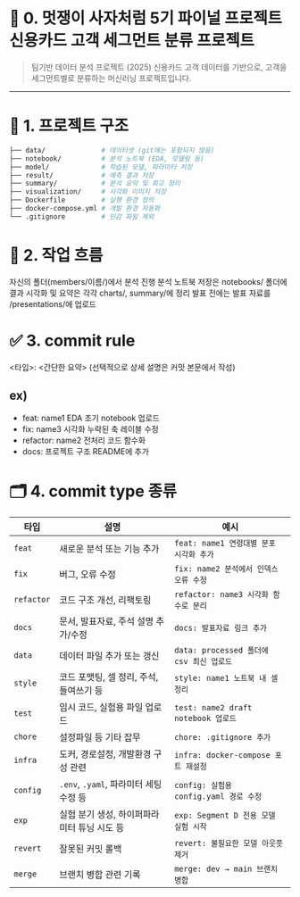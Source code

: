 # 🧠 0. 멋쟁이 사자처럼 5기 파이널 프로젝트 신용카드 고객 세그먼트 분류 프로젝트

> 팀기반 데이터 분석 프로젝트 (2025) 
> 신용카드 고객 데이터를 기반으로, 고객을 세그먼트별로 분류하는 머신러닝 프로젝트입니다.

---

# 📁 1. 프로젝트 구조

```bash
├── data/              # 데이터셋 (git에는 포함되지 않음)
├── notebook/          # 분석 노트북 (EDA, 모델링 등)
├── model/             # 학습된 모델, 파라미터 저장
├── result/            # 예측 결과 저장
├── summary/           # 분석 요약 및 회고 정리
├── visualization/     # 시각화 이미지 저장
├── Dockerfile         # 실행 환경 정의
├── docker-compose.yml # 개발 환경 자동화
└── .gitignore         # 민감 파일 제외
```

# 🔄 2. 작업 흐름
자신의 폴더(members/이름/)에서 분석 진행
분석 노트북 저장은 notebooks/ 폴더에
결과 시각화 및 요약은 각각 charts/, summary/에 정리
발표 전에는 발표 자료를 /presentations/에 업로드

# ✅ 3. commit rule
<타입>: <간단한 요약> (선택적으로 상세 설명은 커밋 본문에서 작성)

## ex)
 - feat: name1 EDA 초기 notebook 업로드
 - fix: name3 시각화 누락된 축 레이블 수정
 - refactor: name2 전처리 코드 함수화
 - docs: 프로젝트 구조 README에 추가

# 🗂️ 4. commit type 종류
| 타입         | 설명                            | 예시                               |
| ---------- | ----------------------------- | -------------------------------- |
| `feat`     | 새로운 분석 또는 기능 추가               | `feat: name1 연령대별 분포 시각화 추가`     |
| `fix`      | 버그, 오류 수정                     | `fix: name2 분석에서 인덱스 오류 수정`      |
| `refactor` | 코드 구조 개선, 리팩토링                | `refactor: name3 시각화 함수로 분리`     |
| `docs`     | 문서, 발표자료, 주석 설명 추가/수정         | `docs: 발표자료 링크 추가`               |
| `data`     | 데이터 파일 추가 또는 갱신               | `data: processed 폴더에 csv 최신 업로드` |
| `style`    | 코드 포맷팅, 셀 정리, 주석, 들여쓰기 등      | `style: name1 노트북 내 셀 정리`        |
| `test`     | 임시 코드, 실험용 파일 업로드             | `test: name2 draft notebook 업로드` |
| `chore`    | 설정파일 등 기타 잡무                  | `chore: .gitignore 추가`           |
| `infra`    | 도커, 경로설정, 개발환경 구성 관련          | `infra: docker-compose 포트 재설정`   |
| `config`   | `.env`, `.yaml`, 파라미터 세팅 수정 등 | `config: 실험용 config.yaml 경로 수정`  |
| `exp`      | 실험 분기 생성, 하이퍼파라미터 튜닝 시도 등     | `exp: Segment D 전용 모델 실험 시작`     |
| `revert`   | 잘못된 커밋 롤백                     | `revert: 불필요한 모델 아웃풋 제거`         |
| `merge`    | 브랜치 병합 관련 기록                  | `merge: dev → main 브랜치 병합`       |

